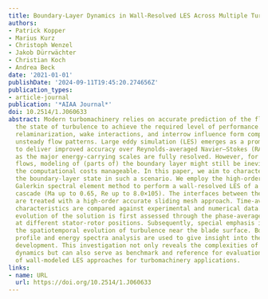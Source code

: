 ```yaml
---
title: Boundary-Layer Dynamics in Wall-Resolved LES Across Multiple Turbine Stages
authors:
- Patrick Kopper
- Marius Kurz
- Christoph Wenzel
- Jakob Dürrwächter
- Christian Koch
- Andrea Beck
date: '2021-01-01'
publishDate: '2024-09-11T19:45:20.274656Z'
publication_types:
- article-journal
publication: '*AIAA Journal*'
doi: 10.2514/1.J060633
abstract: Modern turbomachinery relies on accurate prediction of the flow and especially
  the state of turbulence to achieve the required level of performance. Transition,
  relaminarization, wake interactions, and interrow influence form complex, highly
  unsteady flow patterns. Large eddy simulation (LES) emerges as a promising method
  to deliver improved accuracy over Reynolds-averaged Navier–Stokes (RANS) approaches
  as the major energy-carrying scales are fully resolved. However, for wall-bounded
  flows, modeling of (parts of) the boundary layer might still be inevitable to keep
  the computational costs manageable. In this paper, we aim to characterize and analyze
  the boundary-layer state in such a scenario. We employ the high-order discontinuous
  Galerkin spectral element method to perform a wall-resolved LES of a stator-rotor-stator
  cascade (Ma up to 0.65, Re up to 8.0×105). The interfaces between the blade rows
  are treated with a high-order accurate sliding mesh approach. Time-averaged performance
  characteristics are compared against experimental and numerical data. The temporal
  evolution of the solution is first assessed through the phase-averaged flowfield
  at different stator-rotor positions. Subsequently, special emphasis is placed on
  the spatiotemporal evolution of turbulence near the blade surface. Boundary-layer
  profile and energy spectra analysis are used to give insight into the turbulence
  development. This investigation not only reveals the complexities of the boundary-layer
  dynamics but can also serve as benchmark and reference for evaluation and development
  of wall-modeled LES approaches for turbomachinery applications.
links:
- name: URL
  url: https://doi.org/10.2514/1.J060633
---
```

